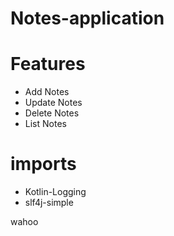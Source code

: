 # Notes-application

# Features
-  Add Notes
-  Update Notes
-  Delete Notes 
-  List Notes 

# imports
- Kotlin-Logging
- slf4j-simple

wahoo
